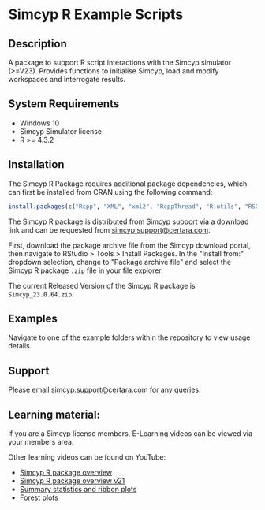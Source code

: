 # Simcyp R Example Scripts

## Description 
A package to support R script interactions with the Simcyp simulator (>=V23). Provides functions to initialise Simcyp, load and modify workspaces and interrogate results.  


## System Requirements 

* Windows 10 
* Simcyp Simulator license
* R >= 4.3.2 

## Installation 

The Simcyp R Package requires additional package dependencies, which can first be installed from CRAN using the following command: 

```r
install.packages(c("Rcpp", "XML", "xml2", "RcppThread", "R.utils", "RSQLite", "DBI", "rlang", "tibble", "fs", "PKNCA", "dplyr", "stringr", "ggplot2", "pracma")) 
```

The Simcyp R package is distributed from Simcyp support via a download link and can be requested from simcyp.support@certara.com.

First, download the package archive file from the Simcyp download portal, then navigate to RStudio \> Tools \> Install Packages. In the "Install from:" dropdown selection, change to "Package archive file" and select the Simcyp R package `.zip` file in your file explorer.


The current Released Version  of the Simcyp R package is `Simcyp_23.0.64.zip`.

## Examples 

Navigate to one of the example folders within the repository to view usage details.

## Support

Please email simcyp.support@certara.com for any queries.

## Learning material:  
If you are a Simcyp license members, E-Learning videos can be viewed via your members area.

Other learning videos can be found on YouTube:  

* [Simcyp R package overview](https://youtu.be/9KuWlyrPMko?si=nuXK41YlvI4IWx28)
* [Simcyp R package overview v21](https://youtu.be/htlC2EvDWTk?si=NEKdw5i6u3oCI43S)
* [Summary statistics and ribbon plots](https://youtu.be/qn5YVLGPis4?si=7N85NKH8S229tITR)
* [Forest plots](https://youtu.be/bi6M6IpCYdc?si=gzMcdbEolDqc7hpl)
